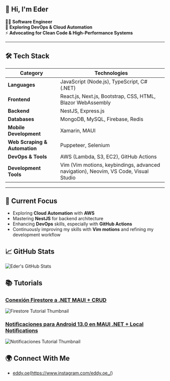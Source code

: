 ## 👋 Hi, I'm Eder  

👨‍💻 **Software Engineer**  
🚀 **Exploring DevOps & Cloud Automation**  
⚡ **Advocating for Clean Code & High-Performance Systems**  

---

## 🛠️ Tech Stack

| **Category**            | **Technologies**                                                                 |
|-------------------------|----------------------------------------------------------------------------------|
| **Languages**           | JavaScript (Node.js), TypeScript, C# (.NET)                                     |
| **Frontend**            | React.js, Next.js, Bootstrap, CSS, HTML, Blazor WebAssembly                     |
| **Backend**             | NestJS, Express.js                                                              |
| **Databases**           | MongoDB, MySQL, Firebase, Redis                                                 |
| **Mobile Development**  | Xamarin, MAUI                                                                   |
| **Web Scraping & Automation** | Puppeteer, Selenium                                                         |
| **DevOps & Tools**      | AWS (Lambda, S3, EC2), GitHub Actions                                           |
| **Development Tools**   | Vim (Vim motions, keybindings, advanced navigation), Neovim, VS Code, Visual Studio |

---

## 🚀 Current Focus  
- Exploring **Cloud Automation** with **AWS**  
- Mastering **NestJS** for backend architecture  
- Enhancing **DevOps** skills, especially with **GitHub Actions**
- Continuously improving my skills with **Vim motions** and refining my development workflow  

## 📈 GitHub Stats
![Eder's GitHub Stats](https://github-readme-stats.vercel.app/api?username=Ederjoel26&show_icons=true&hide_title=true&count_private=true&hide=prs)

## 📚 Tutorials
### [Conexión Firestore a .NET MAUI + CRUD](https://www.youtube.com/watch?v=NrZZew3AR4s&t=541s&ab_channel=Eddyoe)
![Firestore Tutorial Thumbnail](https://img.youtube.com/vi/NrZZew3AR4s/maxresdefault.jpg)  

### [Notificaciones para Android 13.0 en MAUI .NET + Local Notifications](https://www.youtube.com/watch?v=bjuhFDIEe1c&t=402s&ab_channel=Eddyoe)
![Notificaciones Tutorial Thumbnail](https://img.youtube.com/vi/bjuhFDIEe1c/maxresdefault.jpg)

## 🌍 Connect With Me
- [eddy.oe](https://github.com/CLorant/readme-social-icons/blob/main/medium/light/instagram.svg)(https://www.instagram.com/eddy.oe_/)

<!--
**Ederjoel26/Ederjoel26** is a ✨ _special_ ✨ repository because its `README.md` (this file) appears on your GitHub profile.

Here are some ideas to get you started:

- 🔭 I’m currently working on ...
- 🌱 I’m currently learning ...
- 👯 I’m looking to collaborate on ...
- 🤔 I’m looking for help with ...
- 💬 Ask me about ...
- 📫 How to reach me: ...
- 😄 Pronouns: ...
- ⚡ Fun fact: ...
-->
